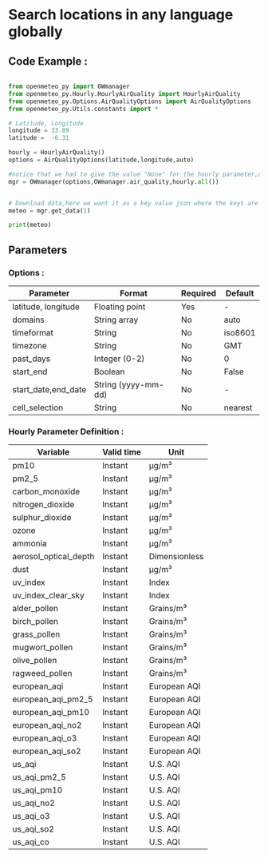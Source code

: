 # Search locations in any language globally

## Code Example :

```python

from openmeteo_py import OWmanager
from openmeteo_py.Hourly.HourlyAirQuality import HourlyAirQuality
from openmeteo_py.Options.AirQualityOptions import AirQualityOptions
from openmeteo_py.Utils.constants import *

# Latitude, Longitude 
longitude = 33.89
latitude =  -6.31

hourly = HourlyAirQuality()
options = AirQualityOptions(latitude,longitude,auto)

#notice that we had to give the value "None" for the hourly parameter,otherwise you'll be filling the hourly parameter instead of the daily one.
mgr = OWmanager(options,OWmanager.air_quality,hourly.all())


# Download data,here we want it as a key value json where the keys are dates and values the corresponding values of that date (technically timestamp)
meteo = mgr.get_data(1)

print(meteo)

```

## Parameters


### Options :

|Parameter	            |Format	        |Required	|Default| 
|-----|--------|--------|--------|
|latitude, longitude	    | 	Floating point	|Yes|   - |
|domains	            |String array 		|No|          auto
|timeformat	        | 	String	        |No|          iso8601|
|timezone    |String	        |No|           	GMT|
|past_days    |Integer (0-2)	        |No|           	0|
|start_end  |Boolean|No|False|
|start_date,end_date   |String (yyyy-mm-dd)	        |No|           	-|
|cell_selection   |String	        |No|           	nearest|

### Hourly Parameter Definition :

|Variable                |Valid time|	            Unit|
|-----|----|-----|
|pm10|	            Instant	 |               μg/m³|
|pm2_5|	            Instant	 |               μg/m³|
|carbon_monoxide|	            Instant	 |               μg/m³|
|nitrogen_dioxide|	            Instant	 |               μg/m³|
|sulphur_dioxide|	        Instant	  |              μg/m³|
|ozone|         Instant	 |               μg/m³|
|ammonia|    Instant	      |          μg/m³|
|aerosol_optical_depth|   Instant	       |         Dimensionless 	|
|dust|    Instant	      |          μg/m³|
|uv_index|   Instant	        |       Index|
|uv_index_clear_sky|  Instant	       |        Index|
|alder_pollen| Instant           |      Grains/m³|
|birch_pollen|               Instant            |     Grains/m³|
|grass_pollen|              Instant             |  Grains/m³|
|mugwort_pollen|            Instant	             |   Grains/m³|
|olive_pollen|           Instant|                 Grains/m³|
|ragweed_pollen|          Instant |                Grains/m³|
|european_aqi|         Instant  |               European AQI|
|european_aqi_pm2_5|       Instant	  |              European AQI|
|european_aqi_pm10|      Instant|	    European AQI|
|european_aqi_no2 |       Instant	    |European AQI|
|european_aqi_o3|  Instant	|    European AQI|
|european_aqi_so2|   Instant	|   European AQI|
|us_aqi|  Instant	   |             U.S. AQI|
|us_aqi_pm2_5| Instant|	    U.S. AQI|
|us_aqi_pm10|Instant	|    U.S. AQI|
|us_aqi_no2| Instant	  |              U.S. AQI|
|us_aqi_o3|Instant	|                U.S. AQI|
|us_aqi_so2|	    Instant	     |           U.S. AQI|
|us_aqi_co|       Instant |                U.S. AQI|

